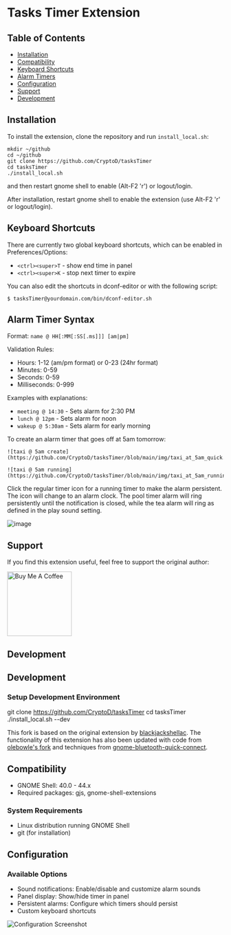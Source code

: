 # Tasks Timer Extension

## Table of Contents
- [Installation](#installation)
- [Compatibility](#compatibility)
- [Keyboard Shortcuts](#keyboard-shortcuts)
- [Alarm Timers](#alarm-timers)
- [Configuration](#configuration)
- [Support](#support)
- [Development](#development)

## Installation

To install the extension, clone the repository and run `install_local.sh`:


```
mkdir ~/github
cd ~/github
git clone https://github.com/CryptoD/tasksTimer
cd tasksTimer
./install_local.sh
```

and then restart gnome shell to enable (Alt-F2 'r') or logout/login.

After installation, restart gnome shell to enable the extension (use Alt-F2 'r' or logout/login).

## Keyboard Shortcuts

There are currently two global keyboard shortcuts, which can be enabled in Preferences/Options:

* `<ctrl><super>T` - show end time in panel
* `<ctrl><super>K` - stop next timer to expire

You can also edit the shortcuts in dconf-editor or with the following script:
```
$ tasksTimer@yourdomain.com/bin/dconf-editor.sh
```

## Alarm Timer Syntax

Format: `name @ HH[:MM[:SS[.ms]]] [am|pm]`

Validation Rules:
- Hours: 1-12 (am/pm format) or 0-23 (24hr format)
- Minutes: 0-59
- Seconds: 0-59
- Milliseconds: 0-999

Examples with explanations:
- `meeting @ 14:30` - Sets alarm for 2:30 PM
- `lunch @ 12pm` - Sets alarm for noon
- `wakeup @ 5:30am` - Sets alarm for early morning

To create an alarm timer that goes off at 5am tomorrow:
```
![taxi @ 5am create](https://github.com/CryptoD/tasksTimer/blob/main/img/taxi_at_5am_quick.png)

![taxi @ 5am running](https://github.com/CryptoD/tasksTimer/blob/main/img/taxi_at_5am_running.png)
```
Click the regular timer icon for a running timer to make the alarm persistent. The icon will change to an alarm clock. The pool timer alarm will ring persistently until the notification is closed, while the tea alarm will ring as defined in the play sound setting.

![image](https://user-images.githubusercontent.com/825403/118677121-ff08ac00-b7c9-11eb-9259-b19ed468b44c.png)

## Support

If you find this extension useful, feel free to support the original author:

[<img src="https://raw.githubusercontent.com/blackjackshellac/tasksTimer/main/img/bmc_logo_wordmark_25.png" alt="Buy Me A Coffee" width="150"/>](https://www.buymeacoffee.com/blckjackshellac)

## Development

## Development

### Setup Development Environment

git clone https://github.com/CryptoD/tasksTimer
cd tasksTimer
./install_local.sh --dev


This fork is based on the original extension by [blackjackshellac](https://github.com/blackjackshellac/kitchenTimer). The functionality of this extension has also been updated with code from [olebowle's fork](https://github.com/olebowle/gnome-shell-timer) and techniques from [gnome-bluetooth-quick-connect](https://github.com/bjarosze/gnome-bluetooth-quick-connect).

## Compatibility

- GNOME Shell: 40.0 - 44.x
- Required packages: gjs, gnome-shell-extensions

### System Requirements
- Linux distribution running GNOME Shell
- git (for installation)

## Configuration

### Available Options
- Sound notifications: Enable/disable and customize alarm sounds
- Panel display: Show/hide timer in panel
- Persistent alarms: Configure which timers should persist
- Custom keyboard shortcuts

![Configuration Screenshot](img/preferences.png)
